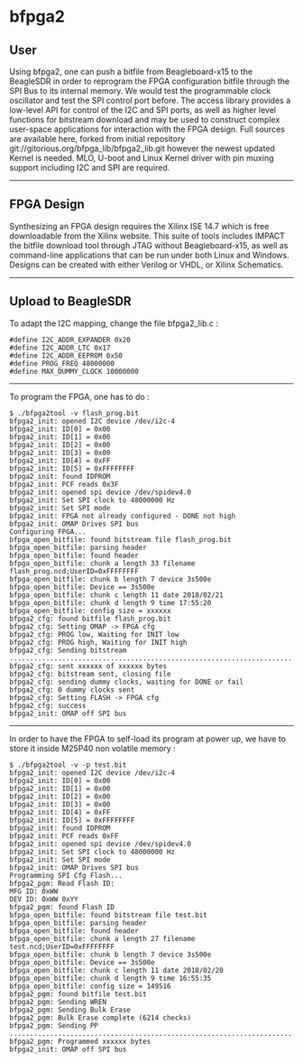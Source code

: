 
# bfpga2

## User
Using bfpga2, one can push a bitfile from Beagleboard-x15 to the BeagleSDR in order to reprogram the FPGA configuration bitfile through the SPI Bus to its internal memory. We would test the programmable clock oscillator and test the SPI control port before. The access library provides a low-level API for control of the I2C and SPI ports, as well as higher level functions for bitstream download and may be used to construct complex user-space applications for interaction with the FPGA design. Full sources are available here, forked from initial repository git://gitorious.org/bfpga_lib/bfpga2_lib.git
however the newest updated Kernel is needed. MLO, U-boot and Linux Kernel driver with pin muxing support including I2C and SPI are required.

------

## FPGA Design
Synthesizing an FPGA design requires the Xilinx ISE 14.7 which is free downloadable from the Xilinx website.
This suite of tools includes IMPACT the bitfile download tool through JTAG without Beagleboard-x15, as well as command-line applications that can be run under both Linux and Windows. Designs can be created with either Verilog or VHDL, or Xilinx Schematics.

------

## Upload to BeagleSDR

To adapt the I2C mapping, change the file bfpga2_lib.c :

    #define I2C_ADDR_EXPANDER 0x20
    #define I2C_ADDR_LTC 0x17
    #define I2C_ADDR_EEPROM 0x50
    #define PROG_FREQ 48000000
    #define MAX_DUMMY_CLOCK 10000000

------
To program the FPGA, one has to do :

    $ ./bfpga2tool -v flash_prog.bit
    bfpga2_init: opened I2C device /dev/i2c-4
    bfpga2_init: ID[0] = 0x00
    bfpga2_init: ID[1] = 0x00
    bfpga2_init: ID[2] = 0x00
    bfpga2_init: ID[3] = 0x00
    bfpga2_init: ID[4] = 0xFF
    bfpga2_init: ID[5] = 0xFFFFFFFF
    bfpga2_init: found IDPROM
    bfpga2_init: PCF reads 0x3F
    bfpga2_init: opened spi device /dev/spidev4.0
    bfpga2_init: Set SPI clock to 48000000 Hz
    bfpga2_init: Set SPI mode
    bfpga2_init: FPGA not already configured - DONE not high
    bfpga2_init: OMAP Drives SPI bus
    Configuring FPGA...
    bfpga_open_bitfile: found bitstream file flash_prog.bit
    bfpga_open_bitfile: parsing header
    bfpga_open_bitfile: found header
    bfpga_open_bitfile: chunk a length 33 filename flash_prog.ncd;UserID=0xFFFFFFFF
    bfpga_open_bitfile: chunk b length 7 device 3s500e
    bfpga_open_bitfile: Device == 3s500e
    bfpga_open_bitfile: chunk c length 11 date 2018/02/21
    bfpga_open_bitfile: chunk d length 9 time 17:55:20
    bfpga_open_bitfile: config size = xxxxxx
    bfpga2_cfg: found bitfile flash_prog.bit
    bfpga2_cfg: Setting OMAP -> FPGA cfg
    bfpga2_cfg: PROG low, Waiting for INIT low
    bfpga2_cfg: PROG high, Waiting for INIT high
    bfpga2_cfg: Sending bitstream
    ...................................................................................
    bfpga2_cfg: sent xxxxxx of xxxxxx bytes
    bfpga2_cfg: bitstream sent, closing file
    bfpga2_cfg: sending dummy clocks, waiting for DONE or fail
    bfpga2_cfg: 0 dummy clocks sent
    bfpga2_cfg: Setting FLASH -> FPGA cfg
    bfpga2_cfg: success
    bfpga2_init: OMAP off SPI bus
    
------
In order to have the FPGA to self-load its program at power up, we have to store it inside M25P40 non volatile memory :

    $ ./bfpga2tool -v -p test.bit
    bfpga2_init: opened I2C device /dev/i2c-4
    bfpga2_init: ID[0] = 0x00
    bfpga2_init: ID[1] = 0x00
    bfpga2_init: ID[2] = 0x00
    bfpga2_init: ID[3] = 0x00
    bfpga2_init: ID[4] = 0xFF
    bfpga2_init: ID[5] = 0xFFFFFFFF
    bfpga2_init: found IDPROM
    bfpga2_init: PCF reads 0xFF
    bfpga2_init: opened spi device /dev/spidev4.0
    bfpga2_init: Set SPI clock to 48000000 Hz
    bfpga2_init: Set SPI mode
    bfpga2_init: OMAP Drives SPI bus
    Programming SPI Cfg Flash...
    bfpga2_pgm: Read Flash ID:
    MFG ID: 0xWW
    DEV ID: 0xWW 0xYY
    bfpga2_pgm: found Flash ID
    bfpga_open_bitfile: found bitstream file test.bit
    bfpga_open_bitfile: parsing header
    bfpga_open_bitfile: found header
    bfpga_open_bitfile: chunk a length 27 filename test.ncd;UserID=0xFFFFFFFF
    bfpga_open_bitfile: chunk b length 7 device 3s500e
    bfpga_open_bitfile: Device == 3s500e
    bfpga_open_bitfile: chunk c length 11 date 2018/02/20
    bfpga_open_bitfile: chunk d length 9 time 16:55:35
    bfpga_open_bitfile: config size = 149516
    bfpga2_pgm: found bitfile test.bit
    bfpga2_pgm: Sending WREN
    bfpga2_pgm: Sending Bulk Erase
    bfpga2_pgm: Bulk Erase complete (6214 checks)
    bfpga2_pgm: Sending PP
    ........................................................................
    bfpga2_pgm: Programmed xxxxxx bytes
    bfpga2_init: OMAP off SPI bus

